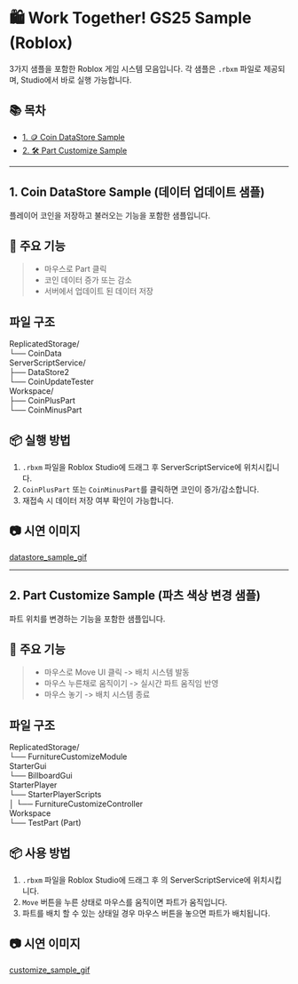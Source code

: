 # 🛍️ Work Together! GS25 Sample (Roblox)

3가지 샘플을 포함한 Roblox 게임 시스템 모음입니다. 각 샘플은 `.rbxm` 파일로 제공되며, Studio에서 바로 실행 가능합니다.  

## 📚 목차

- [1. 🪙 Coin DataStore Sample](#1-coin-datastore-sample)  
- [2. 🛠️ Part Customize Sample](#2-part-customize-sample)  

---

## 1. Coin DataStore Sample (데이터 업데이트 샘플)
플레이어 코인을 저장하고 불러오는 기능을 포함한 샘플입니다.  

## 🚀 주요 기능  
> - 마우스로 Part 클릭  
> - 코인 데이터 증가 또는 감소  
> - 서버에서 업데이트 된 데이터 저장  

## 파일 구조  
ReplicatedStorage/  
└── CoinData  
ServerScriptService/  
├── DataStore2  
└── CoinUpdateTester  
Workspace/  
├── CoinPlusPart  
└── CoinMinusPart   

## 📦 실행 방법
1. `.rbxm` 파일을 Roblox Studio에 드래그 후 ServerScriptService에 위치시킵니다.
2. `CoinPlusPart` 또는 `CoinMinusPart`를 클릭하면 코인이 증가/감소합니다.  
3. 재접속 시 데이터 저장 여부 확인이 가능합니다.

## 📷 시연 이미지
[datastore_sample_gif](https://github.com/user-attachments/assets/8220e361-4b2c-4782-9226-7f70f9e0f006)

---

## 2. Part Customize Sample  (파츠 색상 변경 샘플)
파트 위치를 변경하는 기능을 포함한 샘플입니다.

## 🚀 주요 기능  
> - 마우스로 Move UI 클릭 -> 배치 시스템 발동  
> - 마우스 누른채로 움직이기 -> 실시간 파트 움직임 반영  
> - 마우스 놓기 -> 배치 시스템 종료  

## 파일 구조
ReplicatedStorage/  
└── FurnitureCustomizeModule  
StarterGui  
└── BillboardGui  
StarterPlayer  
└── StarterPlayerScripts  
│ └── FurnitureCustomizeController  
Workspace  
└── TestPart (Part)  

## 📦 사용 방법
1. `.rbxm` 파일을 Roblox Studio에 드래그 후 의 ServerScriptService에 위치시킵니다.  
2. `Move` 버튼을 누른 상태로 마우스를 움직이면 파트가 움직입니다.  
3. 파트를 배치 할 수 있는 상태일 경우 마우스 버튼을 놓으면 파트가 배치됩니다.  

## 📷 시연 이미지 
[customize_sample_gif](https://github.com/user-attachments/assets/b49534bf-10d4-471b-b518-70ff7ea8efde) 
